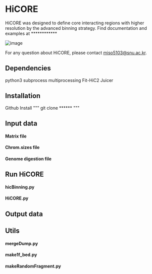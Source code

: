 # HiCORE
HiCORE was designed to define core interacting regions with higher resolution by the advanced binning strategy.
Find documentation and examples at ************

![image](https://user-images.githubusercontent.com/69840555/90509331-1f9cca80-e194-11ea-91bb-a3f1b913bfd9.png)

For any question about HiCORE, please contact miso5103@snu.ac.kr.

## Dependencies
python3
subprocess
multiprocessing
Fit-HiC2
Juicer

## Installation
Github Install
"""
git clone ******
"""

## Input data
#### Matrix file
#### Chrom.sizes file
#### Genome digestion file

## Run HiCORE
#### hicBinning.py
#### HiCORE.py

## Output data

## Utils
#### mergeDump.py
#### make1f_bed.py
#### makeRandomFragment.py
